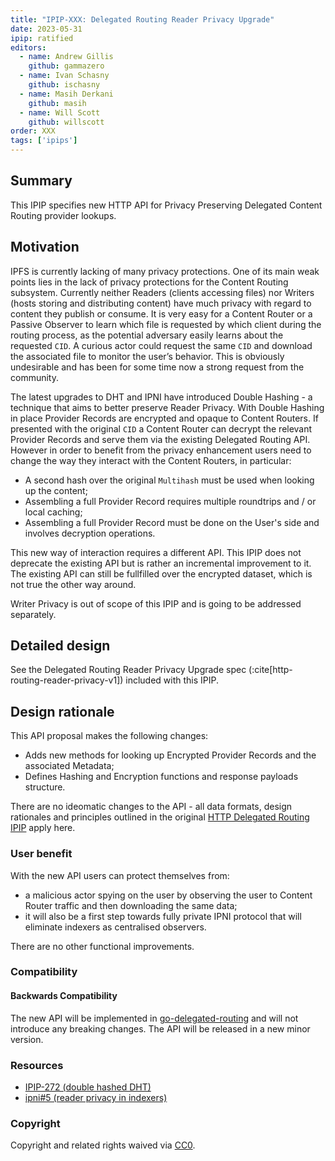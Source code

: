 ```yaml
---
title: "IPIP-XXX: Delegated Routing Reader Privacy Upgrade"
date: 2023-05-31
ipip: ratified
editors:
  - name: Andrew Gillis
    github: gammazero
  - name: Ivan Schasny
    github: ischasny 
  - name: Masih Derkani
    github: masih
  - name: Will Scott
    github: willscott
order: XXX
tags: ['ipips']
---
```


## Summary

This IPIP specifies new HTTP API for Privacy Preserving Delegated Content Routing provider lookups.

## Motivation

IPFS is currently lacking of many privacy protections. One of its main weak points lies in the lack 
of privacy protections for the Content Routing subsystem. Currently neither Readers (clients accessing files) 
nor Writers (hosts storing and distributing content) have much privacy with regard to content they publish or 
consume. It is very easy for a Content Router or a Passive Observer to learn which file is requested by 
which client during the routing process, as the potential adversary easily learns about the requested `CID`. 
A curious actor could request the same `CID` and download the associated file to monitor the user’s behavior. 
This is obviously undesirable and has been for some time now a strong request from the community.

The latest upgrades to DHT and IPNI have introduced Double Hashing - a technique that aims to better preserve Reader Privacy. 
With Double Hashing in place Provider Records are encrypted and opaque to Content Routers. If presented with the original `CID` a
Content Router can decrypt the relevant Provider Records and serve them via the existing Delegated Routing API. 
However in order to benefit from the privacy enhancement users need to change the way they interact with the Content Routers, in particular:
- A second hash over the original `Multihash` must be used when looking up the content;
- Assembling a full Provider Record requires multiple roundtrips and / or local caching; 
- Assembling a full Provider Record must be done on the User's side and involves decryption operations.

This new way of interaction requires a different API. This IPIP does not deprecate the existing API but is rather an incremental improvement 
to it. The existing API can still be fullfilled over the encrypted dataset, which is not true the other way around. 

Writer Privacy is out of scope of this IPIP and is going to be addressed separately.

## Detailed design

See the Delegated Routing Reader Privacy Upgrade spec (:cite[http-routing-reader-privacy-v1]) included with this IPIP.

## Design rationale

This API proposal makes the following changes:
- Adds new methods for looking up Encrypted Provider Records and the associated Metadata;
- Defines Hashing and Encryption functions and response payloads structure.

There are no ideomatic changes to the API - all data formats, design rationales and principles outlined in the original [HTTP Delegated Routing IPIP](./ipip-0337.md) apply here. 

### User benefit

With the new API users can protect themselves from:
- a malicious actor spying on the user by observing the user to Content Router traffic and then downloading the same data;
- it will also be a first step towards fully private IPNI protocol that will eliminate indexers as centralised observers.

There are no other functional improvements.

### Compatibility

#### Backwards Compatibility

The new API will be implemented in [go-delegated-routing](https://github.com/ipfs/boxo/tree/main/routing/http) and will not introduce any breaking changes. 
The API will be released in a new minor version. 

### Resources

- [IPIP-272 (double hashed DHT)](https://github.com/ipfs/specs/pull/373/) 
- [ipni#5 (reader privacy in indexers)](https://github.com/ipni/specs/pull/5)

### Copyright

Copyright and related rights waived via [CC0](https://creativecommons.org/publicdomain/zero/1.0/).

